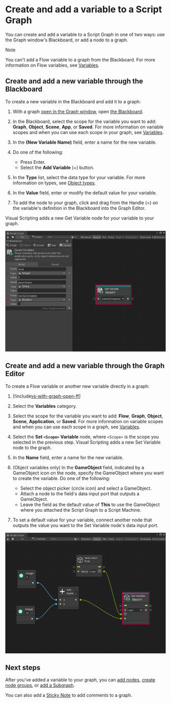 # Create and add a variable to a Script Graph

You can create and add a variable to a Script Graph in one of two ways: use the Graph window's Blackboard, or add a node to a graph.

> [!NOTE]
> You can't add a Flow variable to a graph from the Blackboard. For more information on Flow variables, see [Variables](vs-variables.md).

## Create and add a new variable through the Blackboard

To create a new variable in the Blackboard and add it to a graph: 

1. With a graph [open in the Graph window](vs-open-graph-edit.md), open [the Blackboard](vs-interface-overview.md#the-blackboard).

1. In the Blackboard, select the scope for the variable you want to add: **Graph**, **Object**, **Scene**, **App**, or **Saved**. 
    For more information on variable scopes and when you can use each scope in your graph, see [Variables](vs-variables.md).

3. In the **(New Variable Name)** field, enter a name for the new variable. 

1. Do one of the following: 
    - Press Enter.
    - Select the **Add Variable** (+) button. 

4. In the **Type** list, select the data type for your variable. For more information on types, see [Object types](vs-types.md).

5. In the **Value** field, enter or modify the default value for your variable. 

6. To add the node to your graph, click and drag from the Handle (=) on the variable's definition in the Blackboard into the Graph Editor. 

Visual Scripting adds a new Get Variable node for your variable to your graph.

![An image of the Visual Scripting Blackboard and Graph Editor. A Saved variable has been dragged from the Blackboard and onto the Graph Editor as a new Get Variable node.](images/vs-add-variable-node-to-graph.png)


## Create and add a new variable through the Graph Editor

To create a Flow variable or another new variable directly in a graph: 

1. [!include[vs-with-graph-open-ff](./snippets/vs-with-graph-open-ff.md)]

2. Select the **Variables** category. 

1. Select the scope for the variable you want to add: **Flow**, **Graph**, **Object**, **Scene**, **Application**, or **Saved**. For more information on variable scopes and when you can use each scope in a graph, see [Variables](vs-variables.md).

3. Select the **Set `<Scope>` Variable** node, where `<Scope>` is the scope you selected in the previous step. 
    Visual Scripting adds a new Set Variable node to the graph.
    
4. In the **Name** field, enter a name for the new variable. 

5. (Object variables only) In the **GameObject** field, indicated by a GameObject icon on the node, specify the GameObject where you want to create the variable. Do one of the following: 
 
    - Select the object picker (circle icon) and select a GameObject.
    - Attach a node to the field's data input port that outputs a GameObject. 
    - Leave the field as the default value of **This** to use the GameObject where you attached the Script Graph to a Script Machine.

6. To set a default value for your variable, connect another node that outputs the value you want to the Set Variable node's data input port. 

![An image of the Visual Scripting Graph Editor. A new Set Variable node called "sum" has an assigned default value from an Add Inputs node. A Find GameObject node specifies the GameObject where "sum" is set.](images/vs-add-variable-node-set-variable-node-example.png)

## Next steps 

After you've added a variable to your graph, you can [add nodes](vs-add-node-to-graph.md), [create node groups](vs-groups.md), or [add a Subgraph](vs-nesting-add-subgraph.md).

You can also add a [Sticky Note](vs-sticky-notes.md) to add comments to a graph.